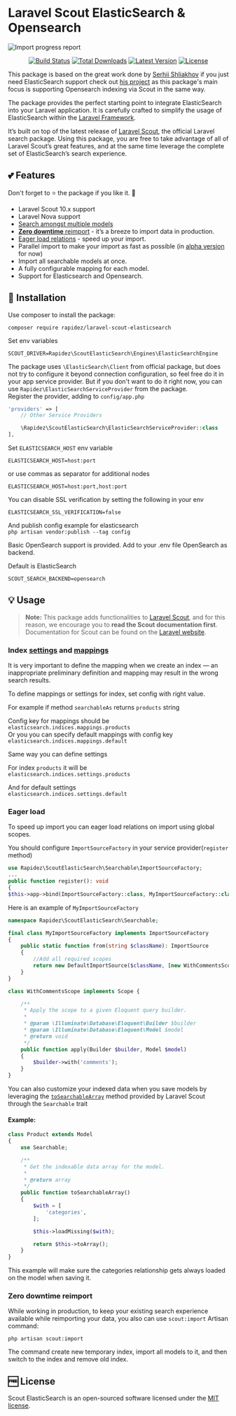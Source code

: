 # Laravel Scout ElasticSearch & Opensearch
  
  <img alt="Import progress report" src="https://raw.githubusercontent.com/rapidez/laravel-scout-elasticsearch/master/docs/demo.gif" >

  <p align="center">
    <a href="#"><img src="https://github.com/rapidez/laravel-scout-elasticsearch/actions/workflows/test-application.yaml/badge.svg" alt="Build Status"></img></a>
    <a href="https://packagist.org/packages/rapidez/laravel-scout-elasticsearch"><img src="https://poser.pugx.org/rapidez/laravel-scout-elasticsearch/d/total.svg" alt="Total Downloads"></a>
    <a href="https://packagist.org/packages/rapidez/laravel-scout-elasticsearch"><img src="https://poser.pugx.org/rapidez/laravel-scout-elasticsearch/v/stable.svg" alt="Latest Version"></a>
    <a href="https://packagist.org/packages/rapidez/laravel-scout-elasticsearch"><img src="https://poser.pugx.org/rapidez/laravel-scout-elasticsearch/license.svg" alt="License"></a>
  </p>
</p>

This package is based on the great work done by [Serhii Shliakhov](https://github.com/matchish) if you just need ElasticSearch support check out [his project](https://github.com/matchish/laravel-scout-elasticsearch) as this package's main focus is supporting Opensearch indexing via Scout in the same way.

The package provides the perfect starting point to integrate
ElasticSearch into your Laravel application. It is carefully crafted to simplify the usage
of ElasticSearch within the [Laravel Framework](https://laravel.com).

It’s built on top of the latest release of [Laravel Scout](https://laravel.com/docs/scout), the official Laravel search
package. Using this package, you are free to take advantage of all of Laravel Scout’s
great features, and at the same time leverage the complete set of ElasticSearch’s search experience.

## :two_hearts: Features  
Don't forget to :star: the package if you like it. :pray:

- Laravel Scout 10.x support
- Laravel Nova support
- [Search amongst multiple models](#search-amongst-multiple-models)
- [**Zero downtime** reimport](#zero-downtime-reimport) - it’s a breeze to import data in production.
- [Eager load relations](#eager-load) - speed up your import.
- Parallel import to make your import as fast as possible (in [alpha version](https://github.com/rapidez/laravel-scout-elasticsearch/releases/tag/8.0.0-alpha.1) for now)
- Import all searchable models at once.
- A fully configurable mapping for each model.
- Support for Elasticsearch and Opensearch.

## :rocket: Installation

Use composer to install the package:

```
composer require rapidez/laravel-scout-elasticsearch
```

Set env variables
```
SCOUT_DRIVER=Rapidez\ScoutElasticSearch\Engines\ElasticSearchEngine
```

The package uses `\ElasticSearch\Client` from official package, but does not try to configure it 
beyond connection configuration, so feel free do it in your app service provider. 
But if you don't want to do it right now, 
you can use `Rapidez\ElasticSearchServiceProvider` from the package.  
Register the provider, adding to `config/app.php`
```php
'providers' => [
    // Other Service Providers

    \Rapidez\ScoutElasticSearch\ElasticSearchServiceProvider::class
],
```
Set `ELASTICSEARCH_HOST` env variable
```
ELASTICSEARCH_HOST=host:port
```
or use commas as separator for additional nodes
```
ELASTICSEARCH_HOST=host:port,host:port
```

You can disable SSL verification by setting the following in your env
```
ELASTICSEARCH_SSL_VERIFICATION=false
```

And publish config example for elasticsearch  
`php artisan vendor:publish --tag config`

Basic OpenSearch support is provided. Add to your .env file OpenSearch as backend.

Default is ElasticSearch
```
SCOUT_SEARCH_BACKEND=opensearch
```

## :bulb: Usage

> **Note:** This package adds functionalities to [Laravel Scout](https://github.com/laravel/scout), and for this reason, we encourage you to **read the Scout documentation first**. Documentation for Scout can be found on the [Laravel website](https://laravel.com/docs/scout).

### Index [settings](https://www.elastic.co/guide/en/elasticsearch/reference/current/indices-create-index.html#create-index-settings) and [mappings](https://www.elastic.co/guide/en/elasticsearch/reference/current/indices-create-index.html#mappings)
It is very important to define the mapping when we create an index — an inappropriate preliminary definition and mapping may result in the wrong search results.

To define mappings or settings for index, set config with right value. 

For example if method `searchableAs` returns 
`products` string

Config key for mappings should be  
`elasticsearch.indices.mappings.products`  
Or you you can specify default mappings with config key 
`elasticsearch.indices.mappings.default`

Same way you can define settings

For index `products` it will be  
`elasticsearch.indices.settings.products`  

And for default settings  
`elasticsearch.indices.settings.default`

### Eager load
To speed up import you can eager load relations on import using global scopes.

You should configure `ImportSourceFactory` in your service provider(`register` method)
```php
use Rapidez\ScoutElasticSearch\Searchable\ImportSourceFactory;
...
public function register(): void
{
$this->app->bind(ImportSourceFactory::class, MyImportSourceFactory::class);
``` 
Here is an example of `MyImportSourceFactory`
```php
namespace Rapidez\ScoutElasticSearch\Searchable;

final class MyImportSourceFactory implements ImportSourceFactory
{
    public static function from(string $className): ImportSource
    {
        //Add all required scopes
        return new DefaultImportSource($className, [new WithCommentsScope()]);
    }
}

class WithCommentsScope implements Scope {

    /**
     * Apply the scope to a given Eloquent query builder.
     *
     * @param \Illuminate\Database\Eloquent\Builder $builder
     * @param \Illuminate\Database\Eloquent\Model $model
     * @return void
     */
    public function apply(Builder $builder, Model $model)
    {
        $builder->with('comments');
    }
}
```

You can also customize your indexed data when you save models by leveraging the [`toSearchableArray`](https://laravel.com/docs/9.x/scout#configuring-searchable-data) method
provided by Laravel Scout through the `Searchable` trait

#### Example:
```php
class Product extends Model 
{
    use Searchable;

    /**
     * Get the indexable data array for the model.
     *
     * @return array
     */
    public function toSearchableArray()
    {
        $with = [
            'categories',
        ];

        $this->loadMissing($with);

        return $this->toArray();
    }
}
```

This example will make sure the categories relationship gets always loaded on the model when 
saving it.
### Zero downtime reimport
While working in production, to keep your existing search experience available while reimporting your data, you also can use `scout:import` Artisan command:  

`php artisan scout:import`

The command create new temporary index, import all models to it, and then switch to the index and remove old index.

## :free: License
Scout ElasticSearch is an open-sourced software licensed under the [MIT license](LICENSE.md).
